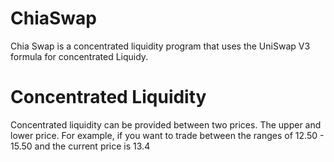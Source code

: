 # ChiaSwap
Chia Swap is a concentrated liquidity program that uses the UniSwap V3 formula for concentrated Liquidy.


# Concentrated Liquidity
Concentrated liquidity can be provided between two prices.  The upper and lower price.   For example, if you want to trade between the ranges of 12.50 - 15.50 and the current price is  13.4